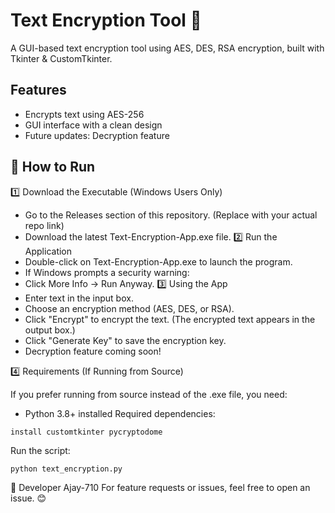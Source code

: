 # Text Encryption Tool 🔐

A GUI-based text encryption tool using AES, DES, RSA encryption, built with Tkinter & CustomTkinter.

## Features
- Encrypts text using AES-256
- GUI interface with a clean design
- Future updates: Decryption feature

## 🚀 How to Run
1️⃣ Download the Executable (Windows Users Only)
- Go to the Releases section of this repository. (Replace with your actual repo link)
- Download the latest Text-Encryption-App.exe file.
2️⃣ Run the Application
- Double-click on Text-Encryption-App.exe to launch the program.
- If Windows prompts a security warning:
- Click More Info → Run Anyway.
3️⃣ Using the App
- Enter text in the input box.
- Choose an encryption method (AES, DES, or RSA).
- Click "Encrypt" to encrypt the text.
(The encrypted text appears in the output box.)
- Click "Generate Key" to save the encryption key.
- Decryption feature coming soon!

4️⃣ Requirements (If Running from Source)

If you prefer running from source instead of the .exe file, you need:
- Python 3.8+ installed
Required dependencies:

```install customtkinter pycryptodome```

Run the script:

```python text_encryption.py```

🔗 Developer
Ajay-710
For feature requests or issues, feel free to open an issue. 😊


